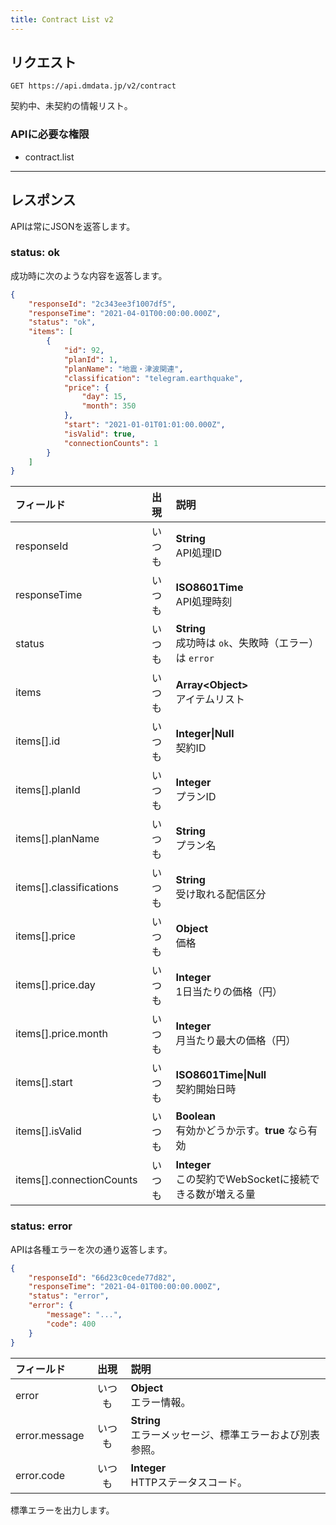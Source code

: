 ```yaml
---
title: Contract List v2
---
```


## リクエスト

`GET https://api.dmdata.jp/v2/contract`

契約中、未契約の情報リスト。

### APIに必要な権限
* contract.list

---

## レスポンス
APIは常にJSONを返答します。

### status: ok
成功時に次のような内容を返答します。

```json
{
    "responseId": "2c343ee3f1007df5",
    "responseTime": "2021-04-01T00:00:00.000Z",
    "status": "ok",
    "items": [
        {
            "id": 92,
            "planId": 1,
            "planName": "地震・津波関連",
            "classification": "telegram.earthquake",
            "price": {
                "day": 15,
                "month": 350
            },
            "start": "2021-01-01T01:01:00.000Z",
            "isValid": true,
            "connectionCounts": 1
        }
    ]
}
```

| フィールド                     | 出現  | 説明                                           |
|:--------------------------|:---:|:---------------------------------------------|
| responseId                | いつも | **String** <br/> API処理ID                     |
| responseTime              | いつも | **ISO8601Time** <br/> API処理時刻                |
| status                    | いつも | **String** <br/> 成功時は `ok`、失敗時（エラー）は `error` |
| items                     | いつも | **Array&lt;Object&gt;** <br/> アイテムリスト        |
| items[\].id               | いつも | **Integer\|Null** <br/> 契約ID                 |
| items[\].planId           | いつも | **Integer** <br/> プランID                      |
| items[\].planName         | いつも | **String** <br/> プラン名                        |
| items[\].classifications  | いつも | **String** <br/> 受け取れる配信区分                   |
| items[\].price            | いつも | **Object** <br/> 価格                          |
| items[\].price.day        | いつも | **Integer** <br/> 1日当たりの価格（円）                |
| items[\].price.month      | いつも | **Integer** <br/> 月当たり最大の価格（円）               |
| items[\].start            | いつも | **ISO8601Time\|Null** <br/> 契約開始日時           |
| items[\].isValid          | いつも | **Boolean** <br/> 有効かどうか示す。**true** なら有効     |
| items[\].connectionCounts | いつも | **Integer** <br/> この契約でWebSocketに接続できる数が増える量 |

### status: error
APIは各種エラーを次の通り返答します。

```json
{
    "responseId": "66d23c0cede77d82",
    "responseTime": "2021-04-01T00:00:00.000Z",
    "status": "error",
    "error": {
        "message": "...",
        "code": 400
    }
}
```

| フィールド         | 出現  | 説明                                      |
|:--------------|:---:|:----------------------------------------|
| error         | いつも | **Object** <br/> エラー情報。                 |
| error.message | いつも | **String** <br/> エラーメッセージ、標準エラーおよび別表参照。 |
| error.code    | いつも | **Integer** <br/> HTTPステータスコード。         |

標準エラーを出力します。
